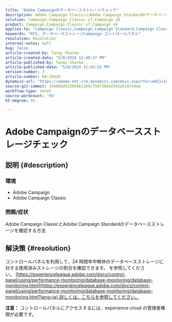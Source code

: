 ```yaml
---
title: "Adobe Campaignのデータベースストレージチェック"
description: Adobe Campaign ClassicとAdobe Campaign Standardのデータベースストレージを確認する方法について説明します。
solution: Campaign,Campaign Classic v7,Campaign v8
product: Campaign,Campaign Classic v7,Campaign v8
applies-to: "Campaign Classic,Campaign,Campaign Standard,Campaign Classic v7,Campaign v8"
keywords: "KCS, データベースストレージCampaign コントロールパネル"
resolution: Resolution
internal-notes: null
bug: false
article-created-by: Tanay Sharma .
article-created-date: "5/8/2024 12:40:37 PM"
article-published-by: Tanay Sharma .
article-published-date: "5/8/2024 12:43:13 PM"
version-number: 3
article-number: KA-19420
dynamics-url: "https://adobe-ent.crm.dynamics.com/main.aspx?forceUCI=1&pagetype=entityrecord&etn=knowledgearticle&id=70a9e325-380d-ef11-9f8a-6045bd026dc7"
source-git-commit: 356065d913604b1169c750f20a425422b107edab
workflow-type: tm+mt
source-wordcount: '93'
ht-degree: 9%

---
```


# Adobe Campaignのデータベースストレージチェック

## 説明 {#description}


### 環境

- Adobe Campaign
- Adobe Campaign Classic


### 問題/症状

Adobe Campaign ClassicとAdobe Campaign Standardのデータベースストレージを確認する方法


## 解決策 {#resolution}


コントロールパネルを利用して、24 時間年中無休のデータベースストレージに対する使用済みストレージの割合を確認できます。 を参照してください。 [https://experienceleague.adobe.com/docs/control-panel/using/performance-monitoring/database-monitoring/database-monitoring.html](https://experienceleague.adobe.com/docs/control-panel/using/performance-monitoring/database-monitoring/database-monitoring.html?lang=ja) 詳しくは、こちらを参照してください。

<b>注意：</b> コントロールパネルにアクセスするには、experience cloud の管理者権限が必要です。
